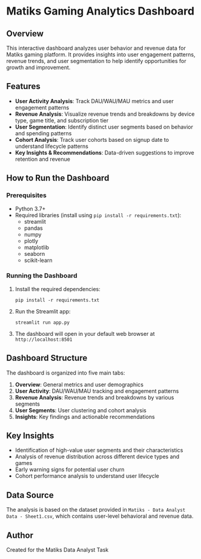 # Matiks Gaming Analytics Dashboard

## Overview
This interactive dashboard analyzes user behavior and revenue data for Matiks gaming platform. It provides insights into user engagement patterns, revenue trends, and user segmentation to help identify opportunities for growth and improvement.

## Features
- **User Activity Analysis**: Track DAU/WAU/MAU metrics and user engagement patterns
- **Revenue Analysis**: Visualize revenue trends and breakdowns by device type, game title, and subscription tier
- **User Segmentation**: Identify distinct user segments based on behavior and spending patterns
- **Cohort Analysis**: Track user cohorts based on signup date to understand lifecycle patterns
- **Key Insights & Recommendations**: Data-driven suggestions to improve retention and revenue

## How to Run the Dashboard

### Prerequisites
- Python 3.7+
- Required libraries (install using `pip install -r requirements.txt`):
  - streamlit
  - pandas
  - numpy
  - plotly
  - matplotlib
  - seaborn
  - scikit-learn

### Running the Dashboard
1. Install the required dependencies:
   ```
   pip install -r requirements.txt
   ```

2. Run the Streamlit app:
   ```
   streamlit run app.py
   ```

3. The dashboard will open in your default web browser at `http://localhost:8501`

## Dashboard Structure
The dashboard is organized into five main tabs:

1. **Overview**: General metrics and user demographics
2. **User Activity**: DAU/WAU/MAU tracking and engagement patterns
3. **Revenue Analysis**: Revenue trends and breakdowns by various segments
4. **User Segments**: User clustering and cohort analysis
5. **Insights**: Key findings and actionable recommendations

## Key Insights
- Identification of high-value user segments and their characteristics
- Analysis of revenue distribution across different device types and games
- Early warning signs for potential user churn
- Cohort performance analysis to understand user lifecycle

## Data Source
The analysis is based on the dataset provided in `Matiks - Data Analyst Data - Sheet1.csv`, which contains user-level behavioral and revenue data.

## Author
Created for the Matiks Data Analyst Task
